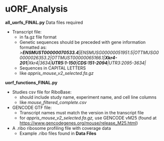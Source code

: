 # uORF_Analysis

**all_uorfs_FINAL.py**
Data files required
- Transcript file:
    - in fa.gz file format
    - Genetic sequences should be preceded with gene information formatted as: *>**ENSMUST00000070533.4**|ENSMUSG00000051951.5|OTTMUSG00000026353.2|OTTMUST00000065166.1|**Xkr4-201**|Xkr4|3634|**UTR5:1-150**|**CDS:151-2094**|UTR3:2095-3634|*
    - Sequences in CAPITAL LETTERS
    - like *appris_mouse_v2_selected.fa.gz*


**uorf_functions_FINAL.py**
- Studies csv file for RiboBase:
    - should include study name, experiment name, and cell line columns
    - like *mouse_filtered_complete.csv*
- GENCODE GTF file:
    - Transcript names must match the version in the transcript file
    - for *appris_mouse_v2_selected.fa.gz,* use GENCODE vM25 (found at https://www.gencodegenes.org/mouse/release_M25.html)
- A .ribo ribosome profiling file with coverage data
    - Example .ribo files found in **Data Files**
